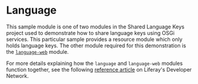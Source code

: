 # Language

This sample module is one of two modules in the Shared Language Keys project
used to demonstrate how to share language keys using OSGi services. This
particular sample provides a resource module which only holds language keys. The
other module required for this demonstration is the
[`language-web`](../language-web) module.

For more details explaining how the `language` and
`language-web` modules function together, see the following
[reference article](https://dev.liferay.com/develop/reference/-/knowledge_base/7-0/shared-language-keys)
on Liferay's Developer Network.